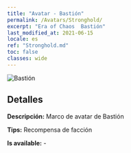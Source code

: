```yaml
---
title: "Avatar - Bastión"
permalink: /Avatars/Stronghold/
excerpt: "Era of Chaos  Bastión"
last_modified_at: 2021-06-15
locale: es
ref: "Stronghold.md"
toc: false
classes: wide
---
```

 ![Bastión](/images/a/avatarFrame_4.png)

## Detalles

 **Descripción:** Marco de avatar de Bastión 

 **Tips:** Recompensa de facción 

 **Is available:**  - 

